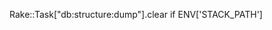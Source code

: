 <!-- layout:code post: 2013-09-26-db-structure-dump-error_the-resolution -->


Rake::Task["db:structure:dump"].clear if ENV['STACK_PATH']
